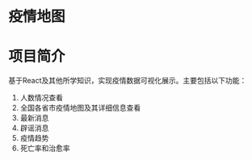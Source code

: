 # 疫情地图
# 项目简介
基于React及其他所学知识，实现疫情数据可视化展示。主要包括以下功能：
1. 人数情况查看
2. 全国各省市疫情地图及其详细信息查看
3. 最新消息
4. 辟谣消息
5. 疫情趋势
6. 死亡率和治愈率
